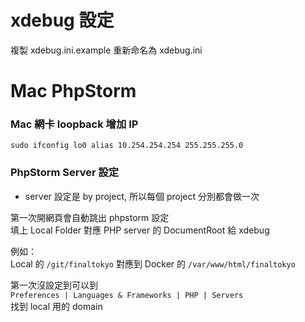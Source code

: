 # xdebug 設定
複製 xdebug.ini.example 重新命名為 xdebug.ini

# Mac PhpStorm
### Mac 網卡 loopback 增加 IP
```
sudo ifconfig lo0 alias 10.254.254.254 255.255.255.0
```

### PhpStorm Server 設定
- server 設定是 by project, 所以每個 project 分別都會做一次 
 
第一次開網頁會自動跳出 phpstorm 設定  
填上 Local Folder 對應 PHP server 的 DocumentRoot 給 xdebug

例如：  
Local 的 `/git/finaltokyo` 對應到 Docker 的 `/var/www/html/finaltokyo`

第一次沒設定到可以到  
`Preferences | Languages & Frameworks | PHP | Servers`  
找到 local 用的 domain